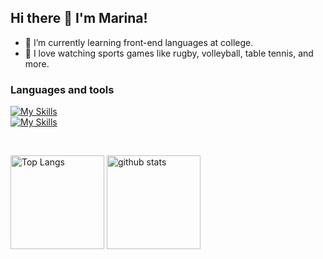 ## Hi there 👋 I'm Marina!

- 🌱 I’m currently learning front-end languages at college.
- 🏉 I love watching sports games like rugby, volleyball, table tennis, and more.

### Languages and tools
[![My Skills](https://skillicons.dev/icons?i=html,css,sass,tailwind,js,ts,react,nextjs,redux,nodejs,express,mongodb,rails)](https://skillicons.dev)
<br>
[![My Skills](https://skillicons.dev/icons?i=git,github,githubactions,wordpress,figma)](https://skillicons.dev)


<br>
<p align="left"> 
  <img alt="Top Langs" height="150px" src="https://github-readme-stats.vercel.app/api/top-langs/?username=MarinaYano&layout=compact&show_icons=true" />
  <img alt="github stats" height="150px" src="https://github-readme-stats.vercel.app/api?username=MarinaYano" />
</p>
